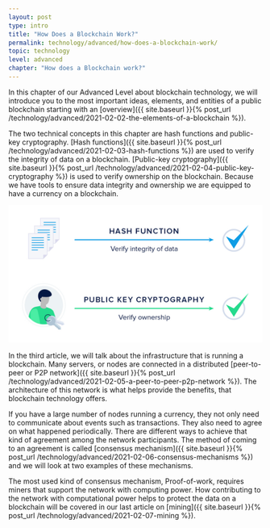 ```yaml
---
layout: post
type: intro
title: "How Does a Blockchain Work?"
permalink: technology/advanced/how-does-a-blockchain-work/
topic: technology
level: advanced
chapter: "How does a Blockchain work?"
---
```


In this chapter of our Advanced Level about blockchain technology, we will introduce you to the most important ideas, elements, and entities of a public blockchain starting with an [overview]({{ site.baseurl }}{% post_url /technology/advanced/2021-02-02-the-elements-of-a-blockchain %}).

The two technical concepts in this chapter are hash functions and public-key cryptography. [Hash functions]({{ site.baseurl }}{% post_url /technology/advanced/2021-02-03-hash-functions %}) are used to verify the integrity of data on a blockchain. [Public-key cryptography]({{ site.baseurl }}{% post_url /technology/advanced/2021-02-04-public-key-cryptography %}) is used to verify ownership on the blockchain. Because we have tools to ensure data integrity and ownership we are equipped to have a currency on a blockchain.

![How it works](/assets/post_files/technology/advanced/public-key-cryptography/how_it_works.jpg)

In the third article, we will talk about the infrastructure that is running a blockchain. Many servers, or nodes are connected in a distributed [peer-to-peer or P2P network]({{ site.baseurl }}{% post_url /technology/advanced/2021-02-05-a-peer-to-peer-p2p-network %}). The architecture of this network is what helps provide the benefits, that blockchain technology offers.

If you have a large number of nodes running a currency, they not only need to communicate about events such as transactions. They also need to agree on what happened periodically. There are different ways to achieve that kind of agreement among the network participants. The method of coming to an agreement is called [consensus mechanism]({{ site.baseurl }}{% post_url /technology/advanced/2021-02-06-consensus-mechanisms %}) and we will look at two examples of these mechanisms.

The most used kind of consensus mechanism, Proof-of-work, requires miners that support the network with computing power. How contributing to the network with computational power helps to protect the data on a blockchain will be covered in our last article on [mining]({{ site.baseurl }}{% post_url /technology/advanced/2021-02-07-mining %}).
